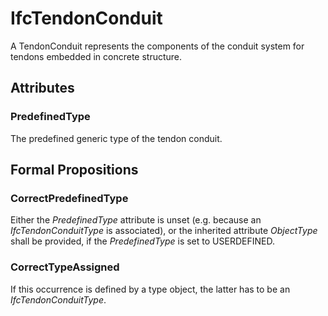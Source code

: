 # IfcTendonConduit

A TendonConduit represents the components of the conduit system for tendons embedded in concrete structure.
<!-- end of short definition -->


## Attributes

### PredefinedType
The predefined generic type of the tendon conduit.

## Formal Propositions

### CorrectPredefinedType
Either the _PredefinedType_ attribute is unset (e.g. because an _IfcTendonConduitType_ is associated), or the inherited attribute _ObjectType_ shall be provided, if the _PredefinedType_ is set to USERDEFINED.

### CorrectTypeAssigned
If this occurrence is defined by a type object, the latter has to be an _IfcTendonConduitType_.
